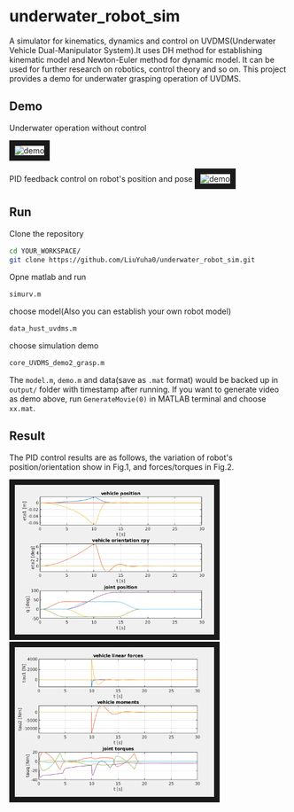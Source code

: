 # underwater_robot_sim
A simulator for kinematics, dynamics and control on UVDMS(Underwater Vehicle Dual-Manipulator System).It uses DH method for establishing kinematic model and Newton-Euler method for dynamic model. It can be used for further research on robotics, control theory and so on. This project provides a demo for underwater grasping operation of UVDMS. 

## Demo
Underwater operation without control

<img src="https://github.com/LiuYuha0/underwater_robot_sim/blob/master/flash/Demo_dynamics.gif" alt="demo" width="480" height="360" border="10" />

PID feedback control on robot's position and pose
<img src="https://github.com/LiuYuha0/underwater_robot_sim/blob/master/flash/Demo_PIDcontrol.gif" alt="demo" width="480" height="360" border="10" /></a>

## Run
Clone the repository
```sh
cd YOUR_WORKSPACE/
git clone https://github.com/LiuYuha0/underwater_robot_sim.git
```

Opne matlab and run
```sh
simurv.m
```

choose model(Also you can establish your own robot model)
```sh
data_hust_uvdms.m
```

choose simulation demo
```sh
core_UVDMS_demo2_grasp.m
```

The `model.m`, `demo.m` and data(save as `.mat` format) would be backed up in `output/` folder with timestamp after running. If you want to generate video as demo above, run `GenerateMovie(0)` in MATLAB terminal and choose `xx.mat`.

## Result
The PID control results are as follows, the variation of robot's position/orientation show in Fig.1, and forces/torques in Fig.2.

<img src="https://github.com/LiuYuha0/underwater_robot_sim/blob/master/flash/control_result_pos.png" alt="result" width="360" height="270" border="10" /></a>
<img src="https://github.com/LiuYuha0/underwater_robot_sim/blob/master/flash/control_result_tau.png" alt="result" width="360" height="270" border="10" /></a>

